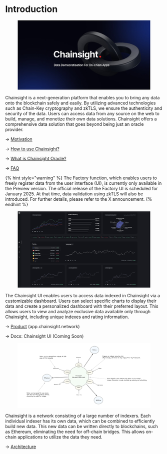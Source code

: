 # Introduction

<figure><img src=".gitbook/assets/zqZJbIhX.jpeg" alt=""><figcaption></figcaption></figure>

Chainsight is a next-generation platform that enables you to bring any data onto the blockchain safely and easily. By utilizing advanced technologies such as Chain-Key cryptography and zkTLS, we ensure the authenticity and security of the data. Users can access data from any source on the web to build, manage, and monetize their own data solutions. Chainsight offers a comprehensive data solution that goes beyond being just an oracle provider.

→ [Motivation](chainsight-overview/motivation.md)

→ [How to use Chainsight?](chainsight-overview/how-to-use-chainsight.md)

-> [What is Chainsight Oracle?](https://docs.chainsight.network/chainsight-oracle/what-is-chainsight-oracle)

→ [FAQ](chainsight-overview/faq.md)

{% hint style="warning" %}
The Factory function, which enables users to freely register data from the user interface (UI), is currently only available in the Preview version. The official release of the Factory UI is scheduled for January 2025. At that time, data validation using zkTLS will also be introduced. For further details, please refer to the X announcement.
{% endhint %}



<figure><img src=".gitbook/assets/docs2.png" alt=""><figcaption></figcaption></figure>

The Chainsight UI enables users to access data indexed in Chainsight via a customizable dashboard. Users can select specific charts to display their data and create a personalized dashboard with their preferred layout. This allows users to view and analyze exclusive data available only through Chainsight, including unique indexes and rating information.

-> [Product](https://app.chainsight.network/) (app.chainsight.network)

-> Docs: Chainsight UI (Coming Soon)



<figure><img src=".gitbook/assets/docs3.png" alt=""><figcaption></figcaption></figure>

Chainsight is a network consisting of a large number of indexers. Each individual indexer has its own data, which can be combined to efficiently build new data. This new data can be written directly to blockchains, such as Ethereum, eliminating the need for off-chain bridges. This allows on-chain applications to utilize the data they need.

-> [Architecture](chainsight-architecture/system-outline.md)
